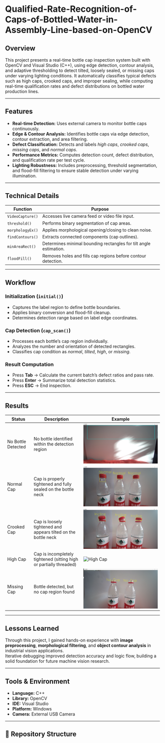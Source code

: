 # Qualified-Rate-Recognition-of-Caps-of-Bottled-Water-in-Assembly-Line-based-on-OpenCV

## Overview  
This project presents a real-time bottle cap inspection system built with OpenCV and Visual Studio (C++), using edge detection, contour analysis, and adaptive thresholding to detect tilted, loosely sealed, or missing caps under varying lighting conditions.
It automatically classifies typical defects such as high caps, crooked caps, and improper sealing, while computing real-time qualification rates and defect distributions on bottled water production lines.  

---

## Features  
- **Real-time Detection:** Uses external camera to monitor bottle caps continuously.  
- **Edge & Contour Analysis:** Identifies bottle caps via edge detection, contour extraction, and area filtering.  
- **Defect Classification:** Detects and labels *high caps*, *crooked caps*, *missing caps*, and *normal caps*.  
- **Performance Metrics:** Computes detection count, defect distribution, and qualification rate per test cycle.  
- **Lighting Robustness:** Includes preprocessing, threshold segmentation, and flood-fill filtering to ensure stable detection under varying illumination.

---

## Technical Details  

| Function | Purpose |
|-----------|----------|
| `VideoCapture()` | Accesses live camera feed or video file input. |
| `threshold()` | Performs binary segmentation of cap areas. |
| `morphologyEx()` | Applies morphological opening/closing to clean noise. |
| `findContours()` | Extracts connected components (cap outlines). |
| `minAreaRect()` | Determines minimal bounding rectangles for tilt angle estimation. |
| `floodFill()` | Removes holes and fills cap regions before contour detection. |

---

## Workflow  

### Initialization (`initial()`)  
- Captures the label region to define bottle boundaries.  
- Applies binary conversion and flood-fill cleanup.  
- Determines detection range based on label edge coordinates.  

### Cap Detection (`cap_scan()`)  
- Processes each bottle’s cap region individually.  
- Analyzes the number and orientation of detected rectangles.  
- Classifies cap condition as *normal*, *tilted*, *high*, or *missing*.  

### Result Computation  
- Press **Tab** → Calculate the current batch’s defect ratios and pass rate.  
- Press **Enter** → Summarize total detection statistics.  
- Press **ESC** → End inspection.

---

## Results  

| Status | Description | Example |
|---------|--------------|---------|
| No Bottle Detected | No bottle identified within the detection region | ![No Bottle Detected](Img/No_bottle_detected.png) |
| Normal Cap | Cap is properly tightened and fully sealed on the bottle neck | ![Normal Cap](Img/Normal_Cap.png) |
| Crooked Cap | Cap is loosely tightened and appears tilted on the bottle neck | ![Crooked Cap](Img/Crooked_Cap.png) |
| High Cap | Cap is incompletely tightened (sitting high or partially threaded) | ![High Cap](Img/High_Cap.png) |
| Missing Cap | Bottle detected, but no cap region found | ![Missing Cap](Img/Missing_Cap.png) |

---

## Lessons Learned  
Through this project, I gained hands-on experience with **image preprocessing**, **morphological filtering**, and **object contour analysis** in industrial vision applications.  
Iterative debugging improved detection accuracy and logic flow, building a solid foundation for future machine vision research.  

---

## Tools & Environment  
- **Language:** C++  
- **Library:** OpenCV  
- **IDE:** Visual Studio  
- **Platform:** Windows  
- **Camera:** External USB Camera  

---

## 📁 Repository Structure  

